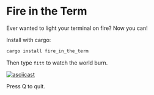 # Fire in the Term

Ever wanted to light your terminal on fire? Now you can!

Install with cargo:

```bash
cargo install fire_in_the_term
```

Then type `fitt` to watch the world burn.

[![asciicast](https://asciinema.org/a/hFWFdg0Nb9BgWNY2M5dFQ0Z8s.svg)](https://asciinema.org/a/hFWFdg0Nb9BgWNY2M5dFQ0Z8s)

Press Q to quit.
